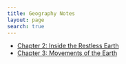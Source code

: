 ```yaml
---
title: Geography Notes
layout: page
search: true
---
```


* [Chapter 2: Inside the Restless Earth](/Notes/Geography/Chapter2)
* [Chapter 3: Movements of the Earth](/Notes/Geography/Chapter3)
